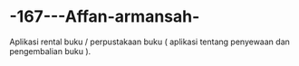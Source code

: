 # -167---Affan-armansah-
Aplikasi rental buku / perpustakaan buku ( aplikasi tentang penyewaan dan pengembalian buku ).
